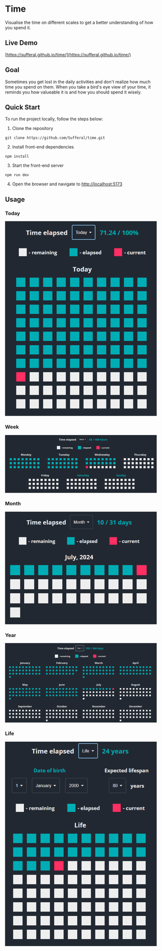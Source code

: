 # Time 
Visualise the time on different scales to get a better understanding of how you spend it. 

## Live Demo
[https://sufferal.github.io/time/](https://sufferal.github.io/time/)

## Goal
Sometimes you get lost in the daily activities and don't realize how much time you spend on them. When you take a bird's eye view of your time, it reminds you how valueable it is and how you should spend it wisely.

## Quick Start 
To run the project locally, follow the steps below:
1. Clone the repository
```
git clone https://github.com/Sufferal/time.git 
```
2. Install front-end dependencies
``` 
npm install
```
3. Start the front-end server
```
npm run dev
```
4. Open the browser and navigate to [http://localhost:5173](http://localhost:5173)

## Usage
### Today
<img src="./docs/img/today.png" width="500" alt="Today">

### Week
<img src="./docs/img/week.png" width="500" alt="Week">

### Month
<img src="./docs/img/month.png" width="500" alt="Month">

### Year
<img src="./docs/img/year.png" width="500" alt="Year">

### Life
<img src="./docs/img/life.png" width="500" alt="Life">